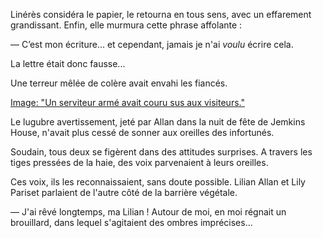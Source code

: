 Linérès considéra le papier, le retourna en tous sens, avec un effarement
grandissant. Enfin, elle murmura cette phrase affolante :

— C’est mon écriture... et cependant, jamais je n'ai _voulu_ écrire cela.

La lettre était donc fausse...

Une terreur mêlée de colère avait envahi les fiancés.

[Image: "Un serviteur armé avait couru sus aux visiteurs."](../images/1-page-389.JPG)

Le lugubre avertissement, jeté par Allan dans la nuit de fête de Jemkins House, n'avait plus cessé de sonner aux oreilles des infortunés.

Soudain, tous deux se figèrent dans des attitudes surprises. A travers les
tiges pressées de la haie, des voix parvenaient à leurs oreilles.

Ces voix, ils les reconnaissaient, sans doute possible. Lilian Allan et Lily
Pariset parlaient de l'autre côté de la barrière végétale.

— J'ai rêvé longtemps, ma Lilian ! Autour de moi, en moi régnait un brouillard, dans lequel s'agitaient des ombres imprécises...
